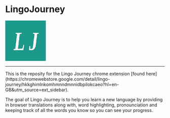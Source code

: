 # LingoJourney
 ![alt text](assets/Logo128.png)
 <hr>
 This is the reposity for the Lingo Journey chrome extension [found here](https://chromewebstore.google.com/detail/lingo-journey/hkkghimlnkomhmnndmnnidbpilokcaeo?hl=en-GB&utm_source=ext_sidebar).
 
 The goal of Lingo Journey is to help you learn a new language by providing in browser translations along with, word highlighting, pronounciation and keeping track of all the words you know so you can see your progress.

